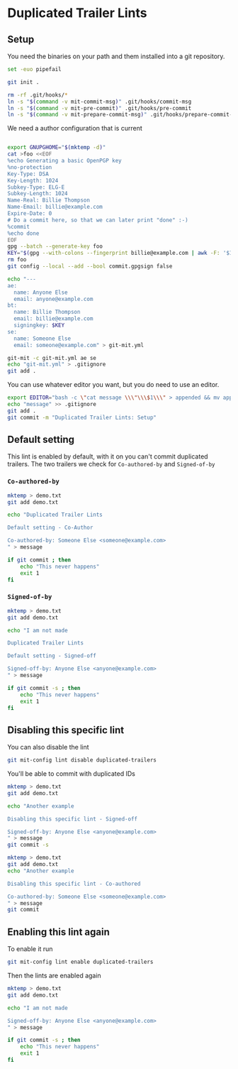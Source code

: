 # Duplicated Trailer Lints

## Setup

You need the binaries on your path and them installed into a git
repository.

``` bash
set -euo pipefail

git init .

rm -rf .git/hooks/*
ln -s "$(command -v mit-commit-msg)" .git/hooks/commit-msg
ln -s "$(command -v mit-pre-commit)" .git/hooks/pre-commit
ln -s "$(command -v mit-prepare-commit-msg)" .git/hooks/prepare-commit-msg
```

We need a author configuration that is current

``` bash

export GNUPGHOME="$(mktemp -d)"
cat >foo <<EOF
%echo Generating a basic OpenPGP key
%no-protection
Key-Type: DSA
Key-Length: 1024
Subkey-Type: ELG-E
Subkey-Length: 1024
Name-Real: Billie Thompson
Name-Email: billie@example.com
Expire-Date: 0
# Do a commit here, so that we can later print "done" :-)
%commit
%echo done
EOF
gpg --batch --generate-key foo
KEY="$(gpg --with-colons --fingerprint billie@example.com | awk -F: '$1 == "fpr" {print $10;}' | head -n 1)"
rm foo
git config --local --add --bool commit.gpgsign false

echo "---
ae:
  name: Anyone Else
  email: anyone@example.com
bt:
  name: Billie Thompson
  email: billie@example.com
  signingkey: $KEY
se:
  name: Someone Else
  email: someone@example.com" > git-mit.yml

git-mit -c git-mit.yml ae se
echo "git-mit.yml" > .gitignore
git add .
```

You can use whatever editor you want, but you do need to use an editor.

``` bash
export EDITOR="bash -c \"cat message \\\"\\\$1\\\" > appended && mv appended \\\"\\\$1\\\" && rm message\" -- "
echo "message" >> .gitignore
git add .
git commit -m "Duplicated Trailer Lints: Setup"
```

## Default setting

This lint is enabled by default, with it on you can't commit duplicated
trailers. The two trailers we check for `Co-authored-by` and
`Signed-of-by`

### `Co-authored-by`

``` bash
mktemp > demo.txt
git add demo.txt

echo "Duplicated Trailer Lints

Default setting - Co-Author

Co-authored-by: Someone Else <someone@example.com>
" > message

if git commit ; then
    echo "This never happens" 
    exit 1
fi
```

### `Signed-of-by`

``` bash
mktemp > demo.txt
git add demo.txt

echo "I am not made

Duplicated Trailer Lints

Default setting - Signed-off

Signed-off-by: Anyone Else <anyone@example.com>
" > message

if git commit -s ; then
    echo "This never happens" 
    exit 1
fi
```

## Disabling this specific lint

You can also disable the lint

``` bash
git mit-config lint disable duplicated-trailers
```

You'll be able to commit with duplicated IDs

``` bash
mktemp > demo.txt
git add demo.txt

echo "Another example

Disabling this specific lint - Signed-off

Signed-off-by: Anyone Else <anyone@example.com>
" > message
git commit -s

mktemp > demo.txt
git add demo.txt
echo "Another example

Disabling this specific lint - Co-authored

Co-authored-by: Someone Else <someone@example.com>
" > message
git commit
```

## Enabling this lint again

To enable it run

``` bash
git mit-config lint enable duplicated-trailers
```

Then the lints are enabled again

``` bash
mktemp > demo.txt
git add demo.txt

echo "I am not made

Signed-off-by: Anyone Else <anyone@example.com>
" > message

if git commit -s ; then
    echo "This never happens" 
    exit 1
fi
```

